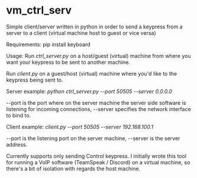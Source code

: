 # vm_ctrl_serv
Simple client/server written in python in order to send a keypress from a server to a client (virtual machine host to guest or vice versa)

Requirements:
pip install keyboard

Usage:
Run *ctrl_server.py* on a host/guest (virtual) machine from where you want your keypress to be sent to another machine.

Run *client.py* on a guest/host (virtual) machine where you'd like to the keypress being sent to.

Server example:
*python ctrl_server.py --port 50505 --server 0.0.0.0*

--port is the port where on the server machine the server side software is listening for incoming connections, --server specifies the network interface to bind to.

Client example:
*client.py --port 50505 --server 192.168.100.1*

--port is the listening port on the server machine, --server is the server address.

Currently supports only sending Control keypress. I initially wrote this tool for running a VoIP software (TeamSpeak / Discord) on a virtual machine, so there's a bit of isolation with regards the host machine.
